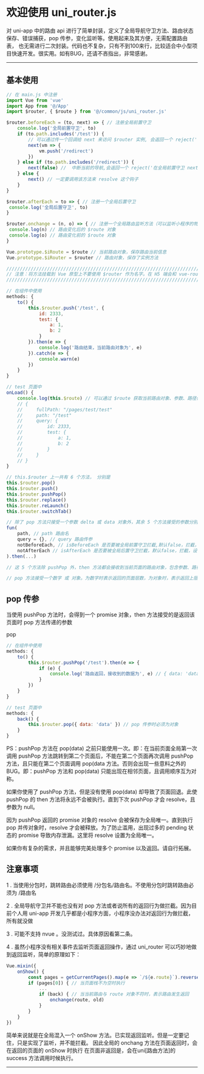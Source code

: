 # 欢迎使用 uni_router.js

对 uni-app 中的路由 api 进行了简单封装，定义了全局导航守卫方法、路由状态保存、错误捕获，pop 传参，变化监听等。使用起来及其方便，无需配置路由表， 也无需进行二次封装。代码也不复杂，只有不到100来行，比较适合中小型项目快速开发。很实用。如有BUG，还请不吝指出，非常感谢。

----

## 基本使用

```javascript
// 在 main.js 中注册
import Vue from 'vue'
import App from '@/App'
import $router, { $route } from '@/common/js/uni_router.js'

$router.beforeEach = (to, next) => { // 注册全局前置守卫
    console.log('全局前置守卫', to)
    if (to.path.includes('/test')) {
        // 可以通过传一个回调给 next 来访问 $router 实例, 会返回一个 reject('在全局前置守卫 next 中重定向路由')
        next(vm => {
            vm.push('/redirect')
        })
    } else if (to.path.includes('/redirect')) {
        next(false) //  中断当前的导航,会返回一个 reject('在全局前置守卫 next 中取消路由')
    } else {
        next() // 一定要调用该方法来 resolve 这个钩子
    }
}

$router.afterEach = to => { // 注册一个全局后置守卫
 console.log('全局后置守卫', to)
}

$router.onchange = (n, o) => { // 注册一个全局路由监听方法（可以监听小程序的物理返回），实现原理见最下方
 console.log(n) // 路由变化后的 $route 对象
 console.log(o) // 路由变化前的 $route 对象
}

Vue.prototype.$iRoute = $route // 当前路由对象，保存路由当前信息
Vue.prototype.$iRouter = $router // 路由对象，保存了实例方法

///////////////////////////////////////////////////////////////////////////////////////
// 注意：将方法挂载到 Vue 原型上不要使用 $router 作为名字。在 H5 端会和 vue-router 冲突 //
///////////////////////////////////////////////////////////////////////////////////////

// 在组件中使用
methods: {
    to() {
        this.$router.push('/test', {
            id: 2333,
            test: {
                a: 1,
                b: 2
            }
        }).then(e => {
            console.log('路由结束，当前路由对象为', e)
        }).catch(e => {
            console.warn(e)
        })
    }
}

// test 页面中
onLoad() {
    console.log(this.$route) // 可以通过 $route 获取当前路由对象、参数、路径信息
    // {
    //     fullPath: "/pages/test/test"
    //     path: "/test"
    //     query: {
    //         id: 2333,
    //         test: {
    //             a: 1,
    //             b: 2
    //         }
    //     }
    // }
}

// this.$router 上一共有 6 个方法， 分别是
this.$router.pop()
this.$router.push()
this.$router.pushPop()
this.$router.replace()
this.$router.reLaunch()
this.$router.switchTab()

// 除了 pop 方法只接受一个参数 delta 或 data 对象外，其余 5 个方法接受的参数分别是
fun(
    path, // path 路由名
    query = {}, // query 路由传参
    notBeforeEach, // isBeforeEach 是否要被全局前置守卫拦截,默认false，拦截，设置为 true 禁止拦截
    notAfterEach // isAfterEach 是否要被全局后置守卫拦截，默认false，拦截，设置为 true 禁止拦截
).then(...)

// 这 5 个方法除 pushPop 外，then 方法都会接收到当前页面的路由对象，包含参数、路径信息

// pop 方法接受一个数字 或 对象。为数字时表示返回的页面层数，为对象时，表示返回上层并将此对象作为上层 pushPop 方法 then 的参数实现 pop 传参

```

## pop 传参

当使用 pushPop 方法时，会得到一个 promise 对象，then 方法接受的是返回该页面时 pop 方法传递的参数

pop

```javascript
// 在组件中使用
methods: {
    to() {
        this.$router.pushPop('/test').then(e => {
            if (e) {
                console.log('路由返回，接收到的数据为', e) // { data: 'data' }
            }
        })
    }
}

// test 页面中
methods: {
    back() {
        this.$router.pop({ data: 'data' }) // pop 传参时必须为对象
    }
}
```

PS：pushPop 方法在 pop(data) 之前只能使用一次。即：在当前页面全局第一次调用 pushPop 方法跳转到第二个页面后，不能在第二个页面再次调用 pushPop 方法，且只能在第二个页面调用 pop(data 方法。否则会出现一些意料之外的BUG。即：pushPop 方法和 pop(data) 只能出现在相邻页面，且调用顺序互为对称。

如果你使用了 pushPop 方法，但是没有使用 pop(data) 却导致了页面回退。此使 pushPop 的 then 方法将永远不会被执行。直到下次 pushPop 才会 resolve，且参数为 null。

因为 pushPop 返回的 promise 对象的 resolve 会被保存为全局唯一。直到执行 pop 并传对象时，resolve 才会被释放。为了防止滥用，出现过多的 pending 状态的 promise 导致内存泄漏。这里将 resolve 设置为全局唯一。

如果你有复杂的需求，并且能够完美处理多个 promise 以及返回。请自行拓展。

## 注意事项

1 . 当使用分包时，跳转路由必须使用 /分包名/路由名。不使用分包时跳转路由必须为 /路由名

2 .  全局导航守卫并不能也没有对 pop 方法或者说所有的返回行为做拦截。因为目前个人用 uni-app 开发几乎都是小程序方面，小程序没办法对返回行为做拦截，所有就没做

3 . 可能不支持 nvue 。没测试过。具体原因看第二条。

4 . 虽然小程序没有相关事件去监听页面返回操作，通过 uni_router 可以巧妙地做到返回监听，简单的原理如下：

```javascript
Vue.mixin({
	onShow() {
		const pages = getCurrentPages().map(e => `/${e.route}`).reverse() // 获取页面栈
		if (pages[0]) { // 当页面栈不为空时执行
			...
			if (back) { // 当当前路由与 route 对象不符时，表示路由发生返回
				onchange(route, old)
			}
		}
	}
})
```
简单来说就是在全局混入一个 onShow 方法。已实现返回监听。但是一定要记住，只是实现了监听，并不能拦截。
因此全局的 onchang 方法在页面返回时，会在返回的页面的 onShow 时执行
在页面非返回是，会在uni[路由方法]的 success 方法调用时候执行。

----
